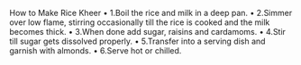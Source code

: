 How to Make Rice Kheer
•	1.Boil the rice and milk in a deep pan.
•	2.Simmer over low flame, stirring occasionally till the rice is cooked and the milk becomes thick.
•	3.When done add sugar, raisins and cardamoms.
•	4.Stir till sugar gets dissolved properly.
•	5.Transfer into a serving dish and garnish with almonds.
•	6.Serve hot or chilled.
